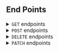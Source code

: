 ## End Points
<details>
  <summary> <code>GET</code> endpoints </summary>

##### 1. All Projects 
GET path:`/api/v1/projects`
- Sample Response (ok) status: 200
- Will return an array of all projects, each as an object.
- Each object will contain the following:
```js
[{
		id: 1,
		title: 'Foster',
		  palettes: [{
            id: 20,
            name: 'trish colors',
            color1: '#F7C59F',
            color2: '#2A324B',
            color3: '#767B91',
            color4: '#C7CCDB',
            color5: '#E1E5EE',
            project_id: 1
        },
        {
            id: 21,
            name: 'foster colors',
            color1: '#57739',
            color2: '#BDD5EA',
            color3: '#F7F7FF',
            color4: '#FE5F55',
            color5: '#495867',
            project_id: 1

        },
        {
            id: 23,
            name:'heather colors',
            color1:'#000000',
            color2:'#363946',
            color3:'#696773',
            color4:'#819595',
            color5:'#B1B6A6',
            project_id: 1
            }]
    },
    {
		id: 2,
		title: 'fruits',
		  palettes: [{
            id: 30,
            name: 'apple colors',
            color1: '#F7C59F',
            color2: '#2A324B',
            color3: '#767B93',
            color4: '#C7CCDG',
            color5: '#E1E5EE',
            project_id: 2
        },
        {
            id: 25,
            name: 'orange colors',
            color1: '#57739',
            color2: '#BDD5E2',
            color3: '#F7F7FF',
            color4: '#FE5F53',
            color5: '#495864',
            project_id: 2

        },
        {
            id: 28,
            name:'grape colors',
            color1:'#000000',
            color2:'#363945',
            color3:'#696772',
            color4:'#819591',
            color5:'#B1B6A6',
            project_id: 2
            }]
	}]
```
- `Sample Response (error) status: 500`
```js
{ error: "Could not find projects" }
```
##### 2. Return all Palettes for a specific project
GET path:`/api/v1/projects/:id/palettes`
- Sample Response (ok) status: 200
- Will return specific palettes referencing a project id.
- Each palette object will contain the following:
```js
{
            id: 23,
            name:'heather colors',
            color1:'#000000',
            color2:'#363946',
            color3:'#696773',
            color4:'#819595',
            color5:'#B1B6A6',
            project_id: 1
            }
```
- `Sample Response (error) status: 404`
```js
{ error: "Could not find project with id of 1. Please try again." }
```

##### 3. A specific project by id
GET path:`/api/v1/projects/:id`
- Sample Response (ok) status: 200
- Will return an object with a specific Project
- Each sighting object will contain the following:
```js
{
		id: 1,
		title: 'Foster',
		  palettes: [{
            id: 20,
            name: 'trish colors',
            color1: '#F7C59F',
            color2: '#2A324B',
            color3: '#767B91',
            color4: '#C7CCDB',
            color5: '#E1E5EE',
            project_id: 1
        },
        {
            id: 21,
            name: 'foster colors',
            color1: '#57739',
            color2: '#BDD5EA',
            color3: '#F7F7FF',
            color4: '#FE5F55',
            color5: '#495867',
            project_id: 1

        },
        {
            id: 23,
            name:'heather colors',
            color1:'#000000',
            color2:'#363946',
            color3:'#696773',
            color4:'#819595',
            color5:'#B1B6A6',
            project_id: 1
            }]
	}
```
- Sample Response (error) status: 404
```js
{ 
  error: "no project found with id 2 found" 
}
```

##### 4. A Palette for a specific palette id
GET path:`/api/v1/projects/:projectId/palettes/:paletteId`
- Sample Response (ok) status: 200
- Will return an object of a palette with a specific id
- Each Palette object will contain the following:
```js
      {
            id: 23,
            name:'heather colors',
            color1:'#000000',
            color2:'#363946',
            color3:'#696773',
            color4:'#819595',
            color5:'#B1B6A6',
            project_id: 1
        }
```
- Sample Response (error) status: 404
```js
{ 
  error: "no palette found with 24 id found" 
}
```
</details>
<details>
  <summary> <code>POST</code> endpoints </summary>

##### 1. Create a Project
POST path:`/api/v1/projects`
This Post requires title. Logic is built in to verify a title is included.
Format of POST body:
```js
{
	title: 'Trish',
	
}
```
- Sample Response (ok) status: 201
```js
{ id: 93, title: 'trish'}
```
- Sample Response (error) status: 422 - When all the parameters are not provided:
```js
{
				error: `The expected format is { title: <String> }. You're missing a ${requiredParameter} property.`
			}
```

##### 2. Create a palette for a specific project
POST path:`/api/v1/projects/:id/palettes`
This Post requires name of palette and 5 colors . Logic is built in to verify name and 5 colors.
Format of POST body:
```js
{
  name: 'foster colors',
    color1: '#12345'
    color2: '#12345'
    color3: '#12345'
    color4: '#12345'
    color5: '#12345'
}
```
- Sample Response (ok) status: 201
```js
{
    id: 1,
  name: 'foster colors',
    color1: '#12345'
    color2: '#12345'
    color3: '#12345'
    color4: '#12345'
    color5: '#12345'
}
```
- Sample Response (error) status: 422 - When all the parameters are not provided:
```js
{
				error: `The expected format is { name: <String>, color1: <String>, color2: <String>, color3: <String>, color4: <String>, color5: <String> }. You're missing a ${requiredParameter} property.`
			}
```

</details>
<details>
  <summary> <code>DELETE</code> endpoints </summary>

##### 1. DELETE A Specific Project
DELETE path:'/api/v1/projects/:id'
- This only requires the id of the Project you want to delete
- Sample Response (ok) status: 201 with message
```js
`Project <projectId> has been successfully deleted.`
```
##### 2. DELETE A Specific palette
DELETE path:'api/v1/projects/:projectId/palettes/:paletteId'
- This only requires the id of the Palette you want to delete
- Sample Response (ok) status: 201 with message
```js
`Palette <paletteId> has been successfully deleted.`
```
</details>
<details>
  <summary> <code>PATCH</code> endpoints </summary>

##### 1. PATCH A Specific Project
PATCH path:'/api/v1/projects/:projectId'
- This requires the id of the Project you want to patch
- Body needs to hold the part of the Project to update
- Sample Response (ok) status: 20 with new title
```js
{title: <title of project>}
```
##### 2. PATCH A Specific Palette
PATCH path:'/api/v1/projects/:projectId/palettes/:paletteId'
- This only requires the id of the Palette you want to patch
- Body needs to hold the part of the Palette to update
- Sample Response (ok) status: 201 with message
```js
{ newName: <name of palette> }
```
</details>